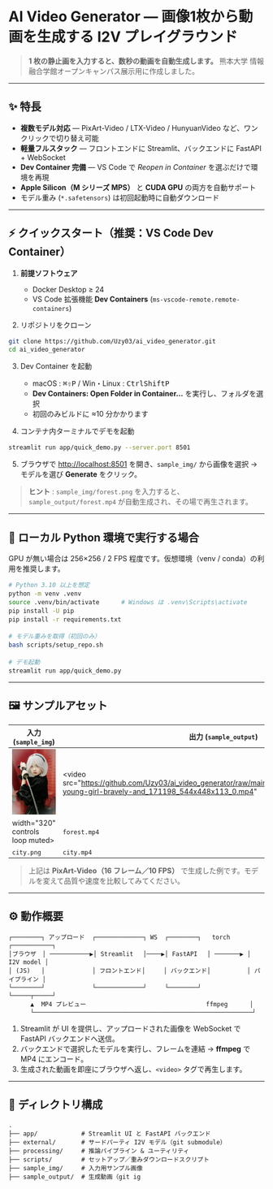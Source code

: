 # AI Video Generator — 画像1枚から動画を生成する I2V プレイグラウンド

> **1 枚の静止画を入力すると、数秒の動画を自動生成します。**
> 熊本大学 情報融合学館オープンキャンパス展示用に作成しました。

---

## ✨ 特長

* **複数モデル対応** — PixArt-Video / LTX-Video / HunyuanVideo など、ワンクリックで切り替え可能
* **軽量フルスタック** — フロントエンドに Streamlit、バックエンドに FastAPI + WebSocket
* **Dev Container 完備** — VS Code で *Reopen in Container* を選ぶだけで環境を再現
* **Apple Silicon（M シリーズ MPS）** と **CUDA GPU** の両方を自動サポート
* モデル重み (`*.safetensors`) は初回起動時に自動ダウンロード

---

## ⚡ クイックスタート（推奨：VS Code Dev Container）

1. **前提ソフトウェア**

   * Docker Desktop ≥ 24
   * VS Code 拡張機能 **Dev Containers** (`ms-vscode-remote.remote-containers`)
2. リポジトリをクローン

```bash
git clone https://github.com/Uzy03/ai_video_generator.git
cd ai_video_generator
```

3. Dev Container を起動

   * macOS : <kbd>⌘</kbd><kbd>⇧</kbd><kbd>P</kbd> / Win・Linux : <kbd>Ctrl</kbd><kbd>Shift</kbd><kbd>P</kbd>
   * **Dev Containers: Open Folder in Container…** を実行し、フォルダを選択
   * 初回のみビルドに ≈10 分かかります
4. コンテナ内ターミナルでデモを起動

```bash
streamlit run app/quick_demo.py --server.port 8501
```

5. ブラウザで [http://localhost:8501](http://localhost:8501) を開き、`sample_img/` から画像を選択 → モデルを選び **Generate** をクリック。

> **ヒント** : `sample_img/forest.png` を入力すると、`sample_output/forest.mp4` が自動生成され、その場で再生されます。

---

## 🐍 ローカル Python 環境で実行する場合

GPU が無い場合は 256×256 / 2 FPS 程度です。仮想環境（venv / conda）の利用を推奨します。

```bash
# Python 3.10 以上を想定
python -m venv .venv
source .venv/bin/activate      # Windows は .venv\Scripts\activate
pip install -U pip
pip install -r requirements.txt

# モデル重みを取得（初回のみ）
bash scripts/setup_repo.sh

# デモ起動
streamlit run app/quick_demo.py
```

---

## 🖼️ サンプルアセット

| 入力 (`sample_img`) | 出力 (`sample_output`) |
| ----------------- | -------------------- |
| ![girl_with_cat](sample_img/https---qiita-image-store.s3.ap-northeast-1.amazonaws.com-0-235259-92fc9bcb-49cd-4d54-b4ee-912e9da590c1.jpeg) | <video src="https://github.com/Uzy03/ai_video_generator/raw/main/sample_output/video_output_0_a-young-girl-bravely-and_171198_544x448x113_0.mp4"
       width="320" controls loop muted></video>       | `forest.mp4`         |
| `city.png`        | `city.mp4`           |

> 上記は **PixArt-Video（16 フレーム／10 FPS）** で生成した例です。モデルを変えて品質や速度を比較してみてください。

---

## ⚙️ 動作概要

```text
┌────────┐ アップロード  ┌─────────────┐ WS  ┌────────┐   torch   ┌───────────┐
│ブラウザ　│ ───────────▶│ Streamlit 　│────▶│ FastAPI 　│ ───────▶ │ I2V model │
│ (JS)   │             │ フロントエンド│     │ バックエンド│          │ パイプライン │
└────────┘             └─────────────┘     └────────┘          └─────┬─────┘
      ▲  MP4 プレビュー                                 ffmpeg      │
      └────────────────────────────────────────────────────────────┘
```

1. Streamlit が UI を提供し、アップロードされた画像を WebSocket で FastAPI バックエンドへ送信。
2. バックエンドで選択したモデルを実行し、フレームを連結 → **ffmpeg** で MP4 にエンコード。
3. 生成された動画を即座にブラウザへ返し、`<video>` タグで再生します。

---

## 📂 ディレクトリ構成

```text
.
├── app/            # Streamlit UI と FastAPI バックエンド
├── external/       # サードパーティ I2V モデル（git submodule）
├── processing/     # 推論パイプライン & ユーティリティ
├── scripts/        # セットアップ／重みダウンロードスクリプト
├── sample_img/     # 入力用サンプル画像
├── sample_output/  # 生成動画（git ig
```
